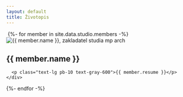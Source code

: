 ```yaml
---
layout: default
title: Životopis
---
```


<div class="pb-24">
<img loading="lazy" />
{%- for member in site.data.studio.members -%}

  <section class="py-10">
    <div class="max-w-lg mx-auto px-4 text-block">
    <div>
        <img loading="lazy"
          srcset="
    {{ site.img_url }}w_300{{ member.portret }} 500w,
    {{ site.img_url }}w_500{{ member.portret }} 710w,
    {{ site.img_url }}w_700{{ member.portret }} 1000w,
    {{ site.img_url }}w_700{{ member.portret }} 1420w"
          src="{{ site.img_url }}w_500{{ member.portret }}"
          sizes="100vw"
          alt="{{ member.name }}, zakladatel studia mp arch"
          class="h-40 mb-4 object-contain"
        />
      </div> 
      <h1 class="mb-4 text-2xl">{{ member.name }}</h1>
      
      <p class="text-lg pb-10 text-gray-600">{{ member.resume }}</p>
    </div>
  </section>
{%- endfor -%}
</div>
